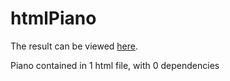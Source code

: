 # htmlPiano

The result can be viewed [here](https://geoffroib.github.io/htmlPiano/).

Piano contained in 1 html file, with 0 dependencies
